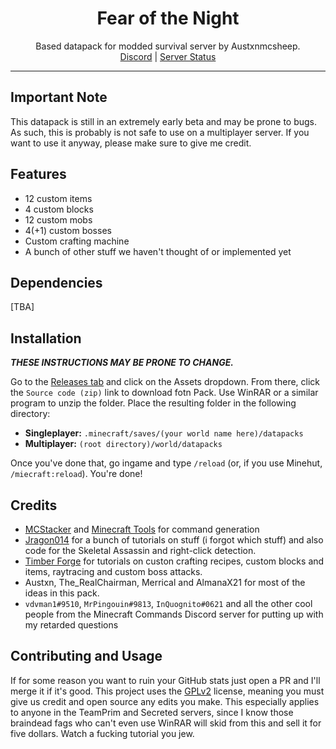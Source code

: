<h1 align="center">Fear of the Night</h1>
<p align="center">
Based datapack for modded survival server by Austxnmcsheep.<br>
<a href="https://discord.gg/mYTK57yP3A">Discord</a> | <a href="https://mcsrvstat.us/server/fotn.minehut.gg">Server Status</a>
</p>

---

## Important Note
This datapack is still in an extremely early beta and may be prone to bugs. As such, this is probably is not safe to use on a multiplayer server. If you want to use it anyway, please make sure to give me credit.

## Features
- 12 custom items
- 4 custom blocks
- 12 custom mobs
- 4(+1) custom bosses
- Custom crafting machine
- A bunch of other stuff we haven't thought of or implemented yet

## Dependencies
[TBA]

## Installation
***THESE INSTRUCTIONS MAY BE PRONE TO CHANGE.***

Go to the [Releases tab](https://github.com/Errorcrafter/fotn/releases) and click on the Assets dropdown. From there, click the `Source code (zip)` link to download fotn Pack. Use WinRAR or a similar program to unzip the folder. Place the resulting folder in the following directory:

- **Singleplayer:** `.minecraft/saves/(your world name here)/datapacks`
- **Multiplayer:** `(root directory)/world/datapacks`

Once you've done that, go ingame and type `/reload` (or, if you use Minehut, `/miecraft:reload`). You're done!

## Credits
- [MCStacker](https://mcstacker.net) and [Minecraft Tools](https://minecraft.tools/en/) for command generation
- [Jragon014](https://www.youtube.com/channel/UC_LBXGLs8Sa0opJHFVDVBqA) for a bunch of tutorials on stuff (i forgot which stuff) and also code for the Skeletal Assassin and right-click detection.
- [Timber Forge](https://www.youtube.com/c/TimberForge) for tutorials on custon crafting recipes, custom blocks and items, raytracing and custom boss attacks.
- Austxn, The_RealChairman, Merrical and AlmanaX21 for most of the ideas in this pack.
- `vdvman1#9510`, `MrPingouin#9813`, `InQuognito#0621` and all the other cool people from the Minecraft Commands Discord server for putting up with my retarded questions

## Contributing and Usage
If for some reason you want to ruin your GitHub stats just open a PR and I'll merge it if it's good.
This project uses the [GPLv2](https://simple.wikipedia.org/wiki/GNU_General_Public_License) license, meaning you must give us credit and open source any edits you make. This especially applies to anyone in the TeamPrim and Secreted servers, since I know those braindead fags who can't even use WinRAR will skid from this and sell it for five dollars. Watch a fucking tutorial you jew.